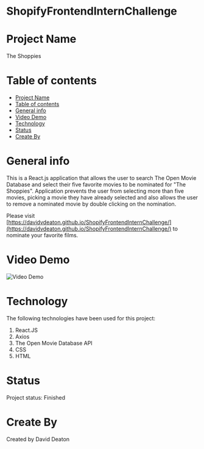 # ShopifyFrontendInternChallenge

# Project Name
  The Shoppies

# Table of contents
- [Project Name](#project-name)
- [Table of contents](#table-of-contents)
- [General info](#general-info)
- [Video Demo](#video-demo)
- [Technology](#technology)
- [Status](#status)
- [Create By](#create-by)

# General info

This is a React.js application that allows the user to search The Open Movie Database and select their five favorite movies to be nominated for "The Shoppies". Application prevents the user from selecting more than five movies, picking a movie they have already selected and also allows the user to remove a nominated movie by double clicking on the nomination.

Please visit [https://davidvdeaton.github.io/ShopifyFrontendInternChallenge/](https://davidvdeaton.github.io/ShopifyFrontendInternChallenge/) to nominate your favorite films.

# Video Demo
![Video Demo](./shoppies/src/assets/Shoppies.gif.gif?raw=true)

# Technology
The following technologies have been used for this project:

  1. React.JS
  2. Axios
  3. The Open Movie Database API
  4. CSS
  5. HTML

# Status
Project status: Finished

# Create By
Created by David Deaton
